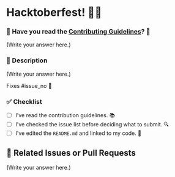 # Hacktoberfest! 🎊🎈

### 🎉 Have you read the [Contributing Guidelines](https://github.com/Kushal997-das/Hacktoberfest-2024/blob/master/CONTRIBUTING.md)? 🤔

(Write your answer here.)

### 📝 Description

(Write your answer here.)

Fixes #issue_no 🔧

<!-- Replace `issue_no` with the issue number which is fixed in this PR -->

### ✅ Checklist

- [ ] I've read the contribution guidelines. 📚
- [ ] I've checked the issue list before deciding what to submit. 🔍
- [ ] I've edited the `README.md` and linked to my code. 📄

## 🔗 Related Issues or Pull Requests

(Write your answer here.)

